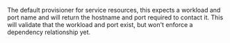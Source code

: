 The default provisioner for service resources, this expects a workload and port name and will return the hostname and port required to contact it. This will validate that the workload and port exist, but won't enforce a dependency relationship yet.
